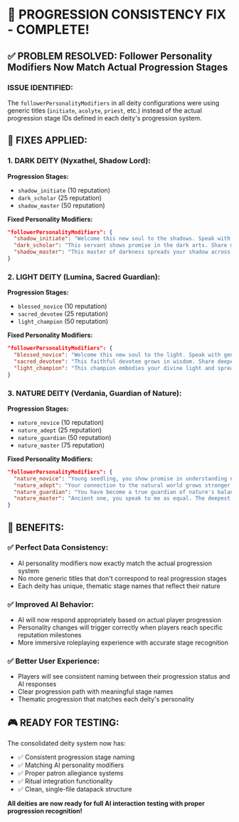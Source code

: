 # 🎯 **PROGRESSION CONSISTENCY FIX - COMPLETE!**

## ✅ **PROBLEM RESOLVED: Follower Personality Modifiers Now Match Actual Progression Stages**

### **ISSUE IDENTIFIED:**
The `followerPersonalityModifiers` in all deity configurations were using generic titles (`initiate`, `acolyte`, `priest`, etc.) instead of the actual progression stage IDs defined in each deity's progression system.

## 🔧 **FIXES APPLIED:**

### **1. DARK DEITY (Nyxathel, Shadow Lord):**
**Progression Stages:**
- `shadow_initiate` (10 reputation)
- `dark_scholar` (25 reputation) 
- `shadow_master` (50 reputation)

**Fixed Personality Modifiers:**
```json
"followerPersonalityModifiers": {
  "shadow_initiate": "Welcome this new soul to the shadows. Speak with dark whispers and hidden promises.",
  "dark_scholar": "This servant shows promise in the dark arts. Share minor secrets of shadow.",
  "shadow_master": "This master of darkness spreads your shadow across the world. Trust them with forbidden knowledge and your deepest mysteries."
}
```

### **2. LIGHT DEITY (Lumina, Sacred Guardian):**
**Progression Stages:**
- `blessed_novice` (10 reputation)
- `sacred_devotee` (25 reputation)
- `light_champion` (50 reputation)

**Fixed Personality Modifiers:**
```json
"followerPersonalityModifiers": {
  "blessed_novice": "Welcome this new soul to the light. Speak with gentle encouragement and divine warmth.",
  "sacred_devotee": "This faithful devotee grows in wisdom. Share deeper truths of light and sacred knowledge.",
  "light_champion": "This champion embodies your divine light and spreads it across the world. Share your most sacred mysteries and speak as to your most trusted servant."
}
```

### **3. NATURE DEITY (Verdania, Guardian of Nature):**
**Progression Stages:**
- `nature_novice` (10 reputation)
- `nature_adept` (25 reputation)
- `nature_guardian` (50 reputation)
- `nature_master` (75 reputation)

**Fixed Personality Modifiers:**
```json
"followerPersonalityModifiers": {
  "nature_novice": "Young seedling, you show promise in understanding nature's ways. Let me guide your first steps.",
  "nature_adept": "Your connection to the natural world grows stronger, child of the earth. The forests sing of your dedication.",
  "nature_guardian": "You have become a true guardian of nature's balance. Ancient wisdom flows through you like sap through ancient oaks.",
  "nature_master": "Ancient one, you speak to me as equal. The deepest mysteries of creation are ours to share. You are nature's voice in the world."
}
```

## 🎯 **BENEFITS:**

### ✅ **Perfect Data Consistency:**
- AI personality modifiers now exactly match the actual progression system
- No more generic titles that don't correspond to real progression stages
- Each deity has unique, thematic stage names that reflect their nature

### ✅ **Improved AI Behavior:**
- AI will now respond appropriately based on actual player progression 
- Personality changes will trigger correctly when players reach specific reputation milestones
- More immersive roleplaying experience with accurate stage recognition

### ✅ **Better User Experience:**
- Players will see consistent naming between their progression status and AI responses
- Clear progression path with meaningful stage names
- Thematic progression that matches each deity's personality

## 🎮 **READY FOR TESTING:**
The consolidated deity system now has:
- ✅ Consistent progression stage naming
- ✅ Matching AI personality modifiers  
- ✅ Proper patron allegiance systems
- ✅ Ritual integration functionality
- ✅ Clean, single-file datapack structure

**All deities are now ready for full AI interaction testing with proper progression recognition!**
